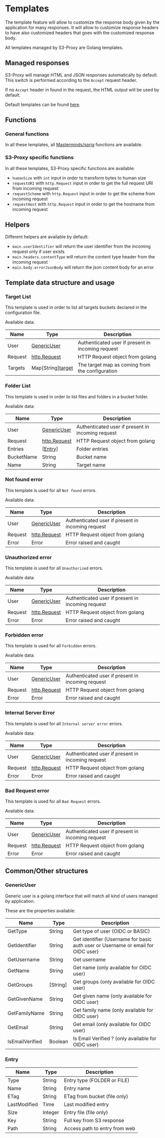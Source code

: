 # Templates

The template feature will allow to customize the response body given by the application for many responses. It will allow to customize response headers to have also customized headers that goes with the customized response body.

All templates managed by S3-Proxy are Golang templates.

## Managed responses

S3-Proxy will manage HTML and JSON responses automatically by default. This switch is performed according to the `Accept` request header.

If no `Accept` header in found in the request, the HTML output will be used by default.

Default templates can be found [here](https://github.com/oxyno-zeta/s3-proxy/tree/master/templates).

## Functions

### General functions

In all these templates, all [Masterminds/sprig](https://github.com/Masterminds/sprig) functions are available.

### S3-Proxy specific functions

In all these templates, S3-Proxy specific functions are available:

- `humanSize` with `int` input in order to transform bytes to human size
- `requestURI` with `http.Request` input in order to get the full request URI from incoming request
- `requestScheme` with `http.Request` input in order to get the scheme from incoming request
- `requestHost` with `http.Request` input in order to get the hostname from incoming request

## Helpers

Different helpers are available by default:

- `main.userIdentifier` will return the user identifier from the incoming request only if user exists
- `main.headers.contentType` will return the content type header from the incoming request
- `main.body.errorJsonBody` will return the json content body for an error

## Template data structure and usage

### Target List

This template is used in order to list all targets buckets declared in the configuration file.

Available data:

| Name    | Type                                                                   | Description                                       |
| ------- | ---------------------------------------------------------------------- | ------------------------------------------------- |
| User    | [GenericUser](#genericuser)                                            | Authenticated user if present in incoming request |
| Request | [http.Request](https://golang.org/pkg/net/http/#Request)               | HTTP Request object from golang                   |
| Targets | Map[String][target](../configuration/structure.md#targetconfiguration) | The target map as coming from the configuration   |

### Folder List

This template is used in order to list files and folders in a bucket folder.

Available data:

| Name       | Type                                                     | Description                                       |
| ---------- | -------------------------------------------------------- | ------------------------------------------------- |
| User       | [GenericUser](#genericuser)                              | Authenticated user if present in incoming request |
| Request    | [http.Request](https://golang.org/pkg/net/http/#Request) | HTTP Request object from golang                   |
| Entries    | [[Entry](#entry)]                                        | Folder entries                                    |
| BucketName | String                                                   | Bucket name                                       |
| Name       | String                                                   | Target name                                       |

### Not found error

This template is used for all `Not found` errors.

Available data:

| Name    | Type                                                     | Description                                       |
| ------- | -------------------------------------------------------- | ------------------------------------------------- |
| User    | [GenericUser](#genericuser)                              | Authenticated user if present in incoming request |
| Request | [http.Request](https://golang.org/pkg/net/http/#Request) | HTTP Request object from golang                   |
| Error   | Error                                                    | Error raised and caught                           |

### Unauthorized error

This template is used for all `Unauthorized` errors.

Available data:

| Name    | Type                                                     | Description                                       |
| ------- | -------------------------------------------------------- | ------------------------------------------------- |
| User    | [GenericUser](#genericuser)                              | Authenticated user if present in incoming request |
| Request | [http.Request](https://golang.org/pkg/net/http/#Request) | HTTP Request object from golang                   |
| Error   | Error                                                    | Error raised and caught                           |

### Forbidden error

This template is used for all `Forbidden` errors.

Available data:

| Name    | Type                                                     | Description                                       |
| ------- | -------------------------------------------------------- | ------------------------------------------------- |
| User    | [GenericUser](#genericuser)                              | Authenticated user if present in incoming request |
| Request | [http.Request](https://golang.org/pkg/net/http/#Request) | HTTP Request object from golang                   |
| Error   | Error                                                    | Error raised and caught                           |

### Internal Server Error

This template is used for all `Internal server error` errors.

Available data:

| Name    | Type                                                     | Description                                       |
| ------- | -------------------------------------------------------- | ------------------------------------------------- |
| User    | [GenericUser](#genericuser)                              | Authenticated user if present in incoming request |
| Request | [http.Request](https://golang.org/pkg/net/http/#Request) | HTTP Request object from golang                   |
| Error   | Error                                                    | Error raised and caught                           |

### Bad Request error

This template is used for all `Bad Request` errors.

Available data:

| Name    | Type                                                     | Description                                       |
| ------- | -------------------------------------------------------- | ------------------------------------------------- |
| User    | [GenericUser](#genericuser)                              | Authenticated user if present in incoming request |
| Request | [http.Request](https://golang.org/pkg/net/http/#Request) | HTTP Request object from golang                   |
| Error   | Error                                                    | Error raised and caught                           |

## Common/Other structures

### GenericUser

Generic user is a golang interface that will match all kind of users managed by application.

These are the properties available:

| Name            | Type     | Description                                                                      |
| --------------- | -------- | -------------------------------------------------------------------------------- |
| GetType         | String   | Get type of user (OIDC or BASIC)                                                 |
| GetIdentifier   | String   | Get identifier (Username for basic auth user or Username or email for OIDC user) |
| GetUsername     | String   | Get username                                                                     |
| GetName         | String   | Get name (only available for OIDC user)                                          |
| GetGroups       | [String] | Get groups (only available for OIDC user)                                        |
| GetGivenName    | String   | Get given name (only available for OIDC user)                                    |
| GetFamilyName   | String   | Get family name (only available for OIDC user)                                   |
| GetEmail        | String   | Get email (only available for OIDC user)                                         |
| IsEmailVerified | Boolean  | Is Email Verified ? (only available for OIDC user)                               |

### Entry

| Name         | Type    | Description                   |
| ------------ | ------- | ----------------------------- |
| Type         | String  | Entry type (FOLDER or FILE)   |
| Name         | String  | Entry name                    |
| ETag         | String  | ETag from bucket (file only)  |
| LastModified | Time    | Last modified entry           |
| Size         | Integer | Entry file (file only)        |
| Key          | String  | Full key from S3 response     |
| Path         | String  | Access path to entry from web |
